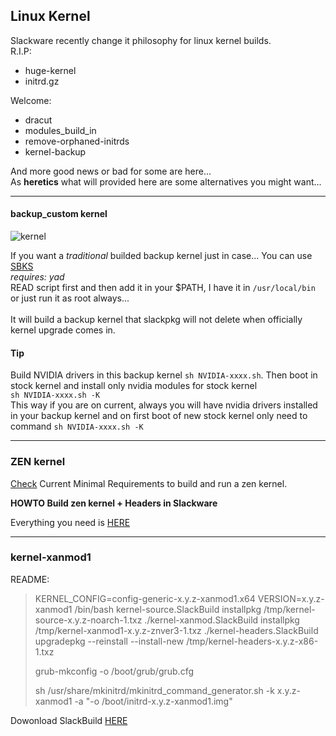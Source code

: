 

## Linux Kernel

Slackware recently change it philosophy for linux kernel builds. <br>
R.I.P:
- huge-kernel
- initrd.gz

Welcome:
- dracut
- modules_build_in
- remove-orphaned-initrds
- kernel-backup

And more good news or bad for some are here...<br>
As **heretics** what will provided here are some alternatives you might want...<br>

---

#### backup_custom kernel

![kernel](https://www.kernel.org/theme/images/logos/tux.png)

If you want a *traditional* builded backup kernel just in case... You can use [SBKS](./scripts/SBKS)<br>
*requires: yad*<br>
READ script first  and then add it in your $PATH, I have it in `/usr/local/bin` or just run it as root always... <br>  
It will build a backup kernel that slackpkg will not delete  when officially kernel upgrade comes in.

#### Tip

Build NVIDIA drivers in this backup kernel `sh NVIDIA-xxxx.sh`. Then boot in stock kernel and install only nvidia modules for stock kernel<br>
`sh NVIDIA-xxxx.sh -K`  <br>
This way if you are on current, always you will have nvidia drivers installed in your backup kernel and on first boot of new stock kernel only need to  command `sh NVIDIA-xxxx.sh -K` <br>

---


### ZEN kernel

[Check](https://github.com/zen-kernel/zen-kernel/blob/6.11/main/Documentation/process/changes.rst) Current Minimal Requirements to build and run a zen kernel.<br>

**HOWTO Build zen kernel + Headers in Slackware** <br>

Everything you need is [HERE](https://github.com/rizitis/linux-zen)


---

### kernel-xanmod1

README:


> KERNEL_CONFIG=config-generic-x.y.z-xanmod1.x64 VERSION=x.y.z-xanmod1 /bin/bash kernel-source.SlackBuild
> installpkg /tmp/kernel-source-x.y.z-noarch-1.txz
> ./kernel-xanmod.SlackBuild
> installpkg /tmp/kernel-xanmod1-x.y.z-znver3-1.txz
> ./kernel-headers.SlackBuild
> upgradepkg --reinstall --install-new /tmp/kernel-headers-x.y.z-x86-1.txz
>
>
> grub-mkconfig -o /boot/grub/grub.cfg
>
> sh /usr/share/mkinitrd/mkinitrd_command_generator.sh -k x.y.z-xanmod1 -a "-o /boot/initrd-x.y.z-xanmod1.img"
>

Dowonload SlackBuild [HERE](./scripts/heretic-kernel.tar.gz)